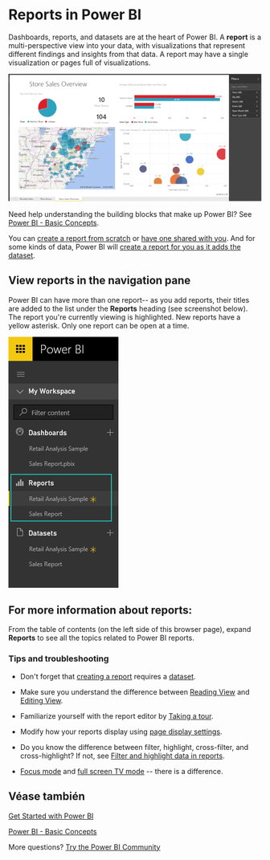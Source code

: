 <properties
   pageTitle="Reports in Power BI"
   description="Reports in Power BI"
   services="powerbi"
   documentationCenter=""
   authors="mihart"
   manager="mblythe"
   backup=""
   editor=""
   tags=""
   qualityFocus="no"
   qualityDate=""/>

<tags
   ms.service="powerbi"
   ms.devlang="NA"
   ms.topic="article"
   ms.tgt_pltfrm="NA"
   ms.workload="powerbi"
   ms.date="10/05/2016"
   ms.author="mihart"/>
# Reports in Power BI

Dashboards, reports, and datasets are at the heart of Power BI. A <bpt id="p1">**</bpt>report<ept id="p1">**</ept> is a multi-perspective view into your data, with visualizations that represent different findings and insights from that data.  A report may have a single visualization or pages full of visualizations.

![](media/powerbi-service-reports/reportview.png)

Need help understanding the building blocks that make up Power BI?  See <bpt id="p1">[</bpt>Power BI - Basic Concepts<ept id="p1">](powerbi-service-basic-concepts.md)</ept>.

You can <bpt id="p1">[</bpt>create a report from scratch<ept id="p1">](powerbi-service-create-a-new-report.md)</ept> or <bpt id="p2">[</bpt>have one shared with you<ept id="p2">](powerbi-service-share-unshare-dashboard.md)</ept>. And for some kinds of data, Power BI will <bpt id="p1">[</bpt>create a report for you as it adds the dataset<ept id="p1">](powerbi-service-get-data.md)</ept>.  


## View reports in the navigation pane

Power BI can have more than one report-- as you add reports, their titles are added to the list under the <bpt id="p1">**</bpt>Reports<ept id="p1">**</ept> heading (see screenshot below). The report you're currently viewing is highlighted. New reports have a yellow asterisk. Only one report can be open at a time.

![](media/powerbi-service-reports/navigator.png)

## For more information about reports:

From the table of contents (on the left side of this browser page), expand <bpt id="p1">**</bpt>Reports<ept id="p1">**</ept> to see all the topics related to Power BI reports.

### Tips and troubleshooting

- Don't forget that <bpt id="p1">[</bpt>creating a report<ept id="p1">](powerbi-service-create-a-new-report.md)</ept>  requires a <bpt id="p2">[</bpt>dataset<ept id="p2">](powerbi-service-get-data.md)</ept>.  

- Make sure you understand the difference between <bpt id="p1">[</bpt>Reading View<ept id="p1">](powerbi-service-interact-with-a-report-in-reading-view.md)</ept> and <bpt id="p2">[</bpt>Editing View<ept id="p2">](powerbi-service-interact-with-a-report-in-editing-view.md)</ept>. 

- Familiarize yourself with the report editor by <bpt id="p1">[</bpt>Taking a tour<ept id="p1">](powerbi-service-the-report-editor-take-a-tour.md)</ept>.

- Modify how your reports display using <bpt id="p1">[</bpt>page display settings<ept id="p1">](powerbi-service-change-report-display-settings.md)</ept>.

- Do you know the difference between filter, highlight, cross-filter, and cross-highlight? If not, see <bpt id="p1">[</bpt>Filter and highlight data in reports<ept id="p1">](powerbi-service-about-filters-and-highlighting-in-reports.md)</ept>.

- <bpt id="p1">[</bpt>Focus mode<ept id="p1">](powerbi-service-move-and-resize-a-visualization.md)</ept> and <bpt id="p2">[</bpt>full screen TV mode<ept id="p2">](powerbi-service-dash-and-reports-fullscreen.md)</ept> -- there is a difference.


## Véase también

[Get Started with Power BI](powerbi-service-get-started.md) 

[Power BI - Basic Concepts](powerbi-service-basic-concepts.md)

More questions? [Try the Power BI Community](http://community.powerbi.com/)
